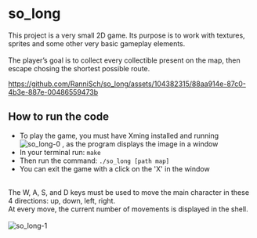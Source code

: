 # so_long
This project is a very small 2D game. Its purpose is to work with textures, sprites and some other very basic gameplay elements. <br><br>
The player’s goal is to collect every collectible present on the map, then escape chosing the shortest possible route. <br>

https://github.com/RanniSch/so_long/assets/104382315/88aa914e-87c0-4b3e-887e-00486559473b

## How to run the code
* To play the game, you must have Xming installed and running ![so_long-0](https://github.com/RanniSch/so_long/assets/104382315/a33a8cda-ec9d-41b3-bbe3-09e051134d7e)
, as the program displays the image in a window
* In your terminal run: ```make```
* Then run the command: ```./so_long [path map]```
* You can exit the game with a click on the 'X' in the window
<br> <br>

The W, A, S, and D keys must be used to move the main character in these 4 directions: up, down, left, right. <br>
At every move, the current number of movements is displayed in the shell. <br> <br>
![so_long-1](https://github.com/RanniSch/so_long/assets/104382315/667b8cc3-d589-464c-88af-d3853974c015)

